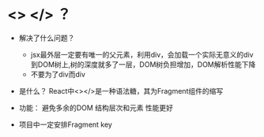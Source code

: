 # <> </> ？
- 解决了什么问题？
    - jsx最外层一定要有唯一的父元素，利用div，会加载一个实际无意义的div到DOM树上,树的深度就多了一层，DOM树负担增加，DOM解析性能下降
    - 不要为了div而div

- 是什么？
    React中<></>是一种语法糖，其为Fragment组件的缩写 

- 功能：
    避免多余的DOM 结构层次和元素
    性能更好


- 项目中一定安排Fragment key
















